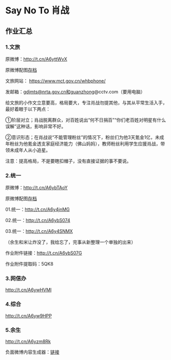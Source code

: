 # Say No To 肖战

## 作业汇总

### 1.文旅 

原微博：http://t.cn/A6yttWvX

原微博配图[存档](作业/文旅)

文旅网站： https://www.mct.gov.cn/whbphone/

发邮箱：gdjmts@nrta.gov.cn和guanzhong@cctv.com（要用电脑）

给文旅的小作文立意要高，格局要大，专注肖战勿提其他，与其从平常生活入手，最好着眼于以下两点：

①阶层对立；肖战脱离群众，对百姓说出“何不日捐百”“你们老百姓对明星有什么误解”这种话，影响非常不好。

②意识形态；在肖战说“不能管理粉丝”的情况下，粉丝们为他3天氪金1亿，未成年粉丝为他氪金透支家庭经济能力（佛山妈妈），教师粉丝利用学生应援肖战，带领未成年人从小追星。

注意：提高格局，不是要瞎扣帽子，没有直接证据的事不要说。

### 2.统一 

原微博：http://t.cn/A6ybTAoY

原微博配图[存档](作业/统一)

01.统一：http://t.cn/A6y4jnMG

02.统一：http://t.cn/A6ybS074

03.统一：http://t.cn/A6y4SNMX

（余生和米让炸没了，我给忘了，完事从新整理一个单独的出来）

作业附件链接：http://t.cn/A6ybS07G

作业附件提取码：5QK8

### 3.网信办 

http://t.cn/A6ywHVMl

### 4.综合 

http://t.cn/A6yw9HPP

### 5.余生 

http://t.cn/A6yzm8Rk

负面微博内容生成器：[链接](http://v3.xiaozhan.black/)
